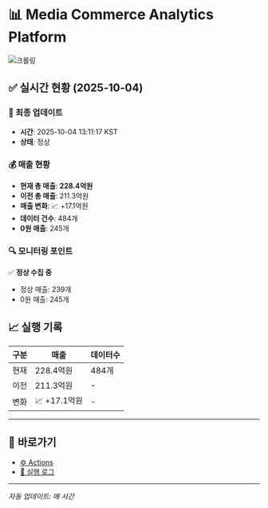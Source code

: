 # 📊 Media Commerce Analytics Platform

![크롤링](https://img.shields.io/badge/크롤링-정상-green)

## ✅ 실시간 현황 (2025-10-04)

### 📍 최종 업데이트
- **시간**: 2025-10-04 13:11:17 KST
- **상태**: 정상

### 💰 매출 현황
- **현재 총 매출**: **228.4억원**
- **이전 총 매출**: 211.3억원
- **매출 변화**: 📈 +17.1억원
- **데이터 건수**: 484개
- **0원 매출**: 245개

### 🔍 모니터링 포인트

✅ **정상 수집 중**
- 정상 매출: 239개
- 0원 매출: 245개


## 📈 실행 기록

| 구분 | 매출 | 데이터수 |
|------|------|----------|
| 현재 | 228.4억원 | 484개 |
| 이전 | 211.3억원 | - |
| 변화 | 📈 +17.1억원 | - |

---

## 🔗 바로가기

- [⚙️ Actions](../../actions)
- [📝 실행 로그](../../actions/workflows/daily_scraping.yml)

---

*자동 업데이트: 매 시간*
